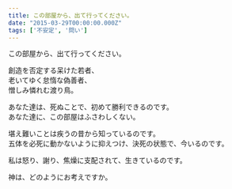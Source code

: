 ```yaml
---
title: この部屋から、出て行ってください。
date: "2015-03-29T00:00:00.000Z"
tags: ['不安定', '問い']
---
```


この部屋から、出て行ってください。

創造を否定する呆けた若者、  
老いてゆく怠惰な偽善者、  
憎しみ憐れむ渡り鳥。

あなた達は、死ぬことで、初めて勝利できるのです。  
あなた達に、この部屋はふさわしくない。

堪え難いことは疾うの昔から知っているのです。  
五体を必死に動かないように抑えつけ、決死の状態で、今いるのです。

私は怒り、謝り、焦燥に支配されて、生きているのです。

神は、どのようにお考えですか。
